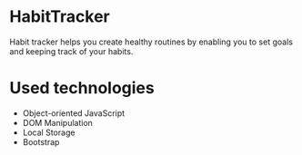 # HabitTracker

Habit tracker helps you create healthy routines by enabling you to set goals and keeping track of your habits. 

# Used technologies
<ul>
  <li>Object-oriented JavaScript</li>
  <li>DOM Manipulation</li>
  <li>Local Storage</li>
  <li>Bootstrap</li>
</ul>
